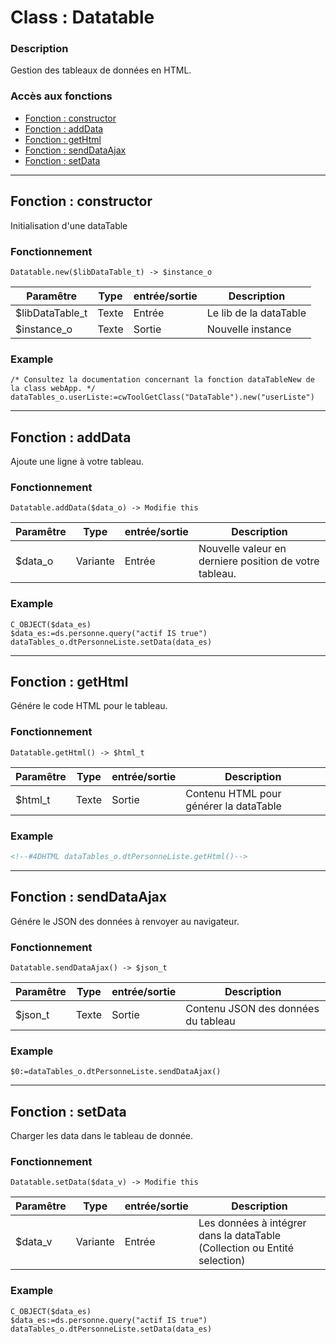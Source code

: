 ﻿<!-- Type your summary here -->
# Class : Datatable

### Description
Gestion des tableaux de données en HTML.

### Accès aux fonctions
* [Fonction : constructor](#fonction--constructor)
* [Fonction : addData](#fonction--addData)
* [Fonction : getHtml](#fonction--getHtml)
* [Fonction : sendDataAjax](#fonction--sendDataAjax)
* [Fonction : setData](#fonction--setData)



--------------------------------------------------------------------------------

## Fonction : constructor			
Initialisation d'une dataTable


### Fonctionnement
```4d
Datatable.new($libDataTable_t) -> $instance_o
```

| Paramêtre       | Type       | entrée/sortie | Description |
| --------------- | ---------- | ------------- | ----------- |
| $libDataTable_t | Texte      | Entrée         | Le lib de la dataTable |
| $instance_o     | Texte      | Sortie        | Nouvelle instance |



### Example
```4d
/* Consultez la documentation concernant la fonction dataTableNew de la class webApp. */
dataTables_o.userListe:=cwToolGetClass("DataTable").new("userListe")
```


--------------------------------------------------------------------------------

## Fonction : addData
Ajoute une ligne à votre tableau.

### Fonctionnement
```4d
Datatable.addData($data_o) -> Modifie this
```

| Paramêtre     | Type       | entrée/sortie | Description |
| ------------- | ---------- | ------------- | ----------- |
| $data_o       | Variante   | Entrée         | Nouvelle valeur en derniere position de votre tableau. |


### Example
```4d
C_OBJECT($data_es)
$data_es:=ds.personne.query("actif IS true")
dataTables_o.dtPersonneListe.setData(data_es)
```


--------------------------------------------------------------------------------

## Fonction : getHtml
Génére le code HTML pour le tableau.

### Fonctionnement
```4d
Datatable.getHtml() -> $html_t
```

| Paramêtre     | Type       | entrée/sortie | Description |
| ------------- | ---------- | ------------- | ----------- |
| $html_t       | Texte      | Sortie        | Contenu HTML pour générer la dataTable |


### Example
```html
<!--#4DHTML dataTables_o.dtPersonneListe.getHtml()-->
```


--------------------------------------------------------------------------------

## Fonction : sendDataAjax
Génére le JSON des données à renvoyer au navigateur.

### Fonctionnement
```4d
Datatable.sendDataAjax() -> $json_t
```

| Paramêtre     | Type       | entrée/sortie | Description |
| ------------- | ---------- | ------------- | ----------- |
| $json_t       | Texte      | Sortie        | Contenu JSON des données du tableau |


### Example
```4d
$0:=dataTables_o.dtPersonneListe.sendDataAjax()
```


--------------------------------------------------------------------------------

## Fonction : setData
Charger les data dans le tableau de donnée.

### Fonctionnement
```4d
Datatable.setData($data_v) -> Modifie this
```

| Paramêtre     | Type       | entrée/sortie | Description |
| ------------- | ---------- | ------------- | ----------- |
| $data_v       | Variante   | Entrée         | Les données à intégrer dans la dataTable (Collection ou Entité selection) |


### Example
```4d
C_OBJECT($data_es)
$data_es:=ds.personne.query("actif IS true")
dataTables_o.dtPersonneListe.setData(data_es)
```
